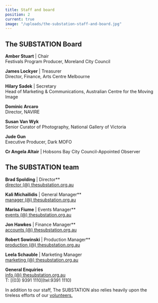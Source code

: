 ```yaml
---
title: Staff and board
position: 2
current: true
image: "/uploads/the-substation-staff-and-board.jpg"
---
```


## The SUBSTATION Board<br>

**Amber Stuart** | Chair<br>
Festivals Program Producer, Moreland City Council<br>

**James Lockyer** | Treasurer<br>
Director, Finance, Arts Centre Melbourne<br>

**Hilary Sadek** | Secretary<br>
Head of Marketing & Communications, Australian Centre for the Moving Image <br>

**Dominic Arcaro** <br>
Director, NAVIRE <br>

**Susan Van Wyk**<br>
Senior Curator of Photography, National Gallery of Victoria <br>

**Jude Gun**<br>
Executive Producer, Dark MOFO<br>

**Cr Angela Altair** | Hobsons Bay City Council-Appointed Observer <br>




## The SUBSTATION team<br>

**Brad Spolding** | Director**<br>
[director (@) thesubstation.org.au](mailto:director@thesubstation.org.au)

**Kali Michailidis** | General Manager**<br>
[manager (@) thesubstation.org.au](mailto:manager@thesubstation.org.au)

**Marisa Fiume** | Events Manager**<br>
[events (@) thesubstation.org.au](mailto:events@thesubstation.org.au)

**Jon Hawkes** | Finance Manager**<br>
[accounts (@) thesubstation.org.au](mailto:accounts@thesubstation.org.au)

**Robert Sowinski** | Production Manager**<br>
[production (@) thesubstation.org.au](mailto:production@thesubstation.org.au)

**Leela Schauble** | Marketing Manager<br>
[marketing (@) thesubstation.org.au](mailto:marketing@thesubstation.org.au)

**General Enquiries**<br>
[info (@) thesubstation.org.au](mailto:info@thesubstation.org.au)<br>
T: [(03) 9391 1110](tel:9391 1110)

In addition to our staff, The SUBSTATION also relies heavily upon the tireless efforts of our [volunteers.](https://thesubstation.org.au/about/volunteer/)
